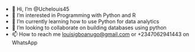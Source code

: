- 👋 Hi, I’m @Uchelouis45
- 👀 I’m interested in Programming with Python and R
- 🌱 I’m currently learning how to use Python for data analytics
- 💞️ I’m looking to collaborate on building databases using python
- 📫 How to reach me louisigboanugo@gmail.com or +2347062941443 on WhatsApp 

<!---
Uchelouis45/Uchelouis45 is a ✨ special ✨ repository because its `README.md` (this file) appears on your GitHub profile.
You can click the Preview link to take a look at your changes.
--->
